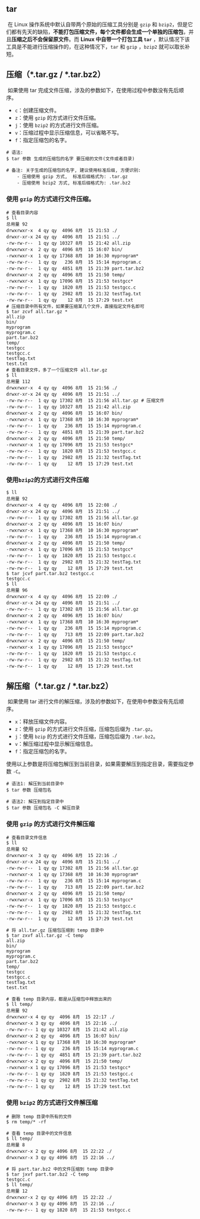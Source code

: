 ## tar

​	在 Linux 操作系统中默认自带两个原始的压缩工具分别是 `gzip` 和 `bzip2`，但是它们都有先天的缺陷，**不能打包压缩文件，每个文件都会生成一个单独的压缩包**，并且**压缩之后不会保留原文件**。而 **Linux 中自带一个打包工具 `tar`** ，默认情况下该工具是不能进行压缩操作的，在这种情况下，`tar` 和 `gzip` ，`bzip2` 就可以取长补短。

## 压缩（*.tar.gz / *.tar.bz2）

​	如果使用 tar 完成文件压缩，涉及的参数如下，在使用过程中参数没有先后顺序。

- `c`：创建压缩文件。
- `z`：使用 `gzip` 的方式进行文件压缩。
- `j`：使用 `bzip2` 的方式进行文件压缩。
- `v`：压缩过程中显示压缩信息，可以省略不写。
- `f`：指定压缩包的名字。

```shell
# 语法: 
$ tar 参数 生成的压缩包的名字 要压缩的文件(文件或者目录)

# 备注: 关于生成的压缩包的名字, 建议使用标准后缀, 方便识别:
	- 压缩使用 gzip 方式,  标准后缀格式为: .tar.gz
	- 压缩使用 bzip2 方式, 标准后缀格式为: .tar.bz2	
```

### 使用 `gzip` 的方式进行文件压缩。

```shell
# 查看目录内容
$ ll
总用量 92
drwxrwxr-x  4 qy qy  4096 8月  15 21:53 ./
drwxr-xr-x 24 qy qy  4096 8月  15 21:51 ../
-rw-rw-r--  1 qy qy 10327 8月  15 21:42 all.zip
drwxrwxr-x  2 qy qy  4096 8月  15 16:07 bin/
-rwxrwxr-x  1 qy qy 17368 8月  10 16:30 myprogram*
-rw-rw-r--  1 qy qy   236 8月  15 15:14 myprogram.c
-rw-rw-r--  1 qy qy  4851 8月  15 21:39 part.tar.bz2
drwxrwxr-x  2 qy qy  4096 8月  15 21:50 temp/
-rwxrwxr-x  1 qy qy 17096 8月  15 21:53 testgcc*
-rw-rw-r--  1 qy qy  1820 8月  15 21:53 testgcc.c
-rw-rw-r--  1 qy qy  2982 8月  15 21:32 testTag.txt
-rw-rw-r--  1 qy qy    12 8月  15 17:29 test.txt
# 压缩目录中所有文件，如果要压缩某几个文件，直接指定文件名即可
$ tar zcvf all.tar.gz *
all.zip
bin/
myprogram
myprogram.c
part.tar.bz2
temp/
testgcc
testgcc.c
testTag.txt
test.txt
# 查看目录文件，多了一个压缩文件 all.tar.gz
$ ll
总用量 112
drwxrwxr-x  4 qy qy  4096 8月  15 21:56 ./
drwxr-xr-x 24 qy qy  4096 8月  15 21:51 ../
-rw-rw-r--  1 qy qy 17302 8月  15 21:56 all.tar.gz # 压缩文件
-rw-rw-r--  1 qy qy 10327 8月  15 21:42 all.zip
drwxrwxr-x  2 qy qy  4096 8月  15 16:07 bin/
-rwxrwxr-x  1 qy qy 17368 8月  10 16:30 myprogram*
-rw-rw-r--  1 qy qy   236 8月  15 15:14 myprogram.c
-rw-rw-r--  1 qy qy  4851 8月  15 21:39 part.tar.bz2
drwxrwxr-x  2 qy qy  4096 8月  15 21:50 temp/
-rwxrwxr-x  1 qy qy 17096 8月  15 21:53 testgcc*
-rw-rw-r--  1 qy qy  1820 8月  15 21:53 testgcc.c
-rw-rw-r--  1 qy qy  2982 8月  15 21:32 testTag.txt
-rw-rw-r--  1 qy qy    12 8月  15 17:29 test.txt
```

### 使用`bzip2`的方式进行文件压缩

```shell
$ ll
总用量 92
drwxrwxr-x  4 qy qy  4096 8月  15 22:08 ./
drwxr-xr-x 24 qy qy  4096 8月  15 21:51 ../
-rw-rw-r--  1 qy qy 17302 8月  15 21:56 all.tar.gz
drwxrwxr-x  2 qy qy  4096 8月  15 16:07 bin/
-rwxrwxr-x  1 qy qy 17368 8月  10 16:30 myprogram*
-rw-rw-r--  1 qy qy   236 8月  15 15:14 myprogram.c
drwxrwxr-x  2 qy qy  4096 8月  15 21:50 temp/
-rwxrwxr-x  1 qy qy 17096 8月  15 21:53 testgcc*
-rw-rw-r--  1 qy qy  1820 8月  15 21:53 testgcc.c
-rw-rw-r--  1 qy qy  2982 8月  15 21:32 testTag.txt
-rw-rw-r--  1 qy qy    12 8月  15 17:29 test.txt
$ tar jcvf part.tar.bz2 testgcc.c
testgcc.c
$ ll
总用量 96
drwxrwxr-x  4 qy qy  4096 8月  15 22:09 ./
drwxr-xr-x 24 qy qy  4096 8月  15 21:51 ../
-rw-rw-r--  1 qy qy 17302 8月  15 21:56 all.tar.gz
drwxrwxr-x  2 qy qy  4096 8月  15 16:07 bin/
-rwxrwxr-x  1 qy qy 17368 8月  10 16:30 myprogram*
-rw-rw-r--  1 qy qy   236 8月  15 15:14 myprogram.c
-rw-rw-r--  1 qy qy   713 8月  15 22:09 part.tar.bz2
drwxrwxr-x  2 qy qy  4096 8月  15 21:50 temp/
-rwxrwxr-x  1 qy qy 17096 8月  15 21:53 testgcc*
-rw-rw-r--  1 qy qy  1820 8月  15 21:53 testgcc.c
-rw-rw-r--  1 qy qy  2982 8月  15 21:32 testTag.txt
-rw-rw-r--  1 qy qy    12 8月  15 17:29 test.txt
```

## 解压缩（*.tar.gz / *.tar.bz2）

​	如果使用 tar 进行文件的解压缩，涉及的参数如下，在使用中参数没有先后顺序。

- `x`：释放压缩文件内容。
- `z`：使用 `gzip` 的方式进行文件压缩，压缩包后缀为 `.tar.gz`。
- `j`：使用 `bzip` 的方式进行文件压缩，压缩包后缀为 `.tar.bz2`。
- `v`：解压缩过程中显示解压缩信息。
- `f`：指定压缩包的名字。

​	使用以上参数是将压缩包解压到当前目录，如果需要解压到指定目录，需要指定参数 `-C`。

```shell
# 语法1: 解压到当前目录中
$ tar 参数 压缩包名 

# 语法2: 解压到指定目录中
$ tar 参数 压缩包名 -C 解压目录
```

### 使用 `gzip` 的方式进行文件解压缩

```shell
# 查看目录文件信息
$ ll
总用量 92
drwxrwxr-x  3 qy qy  4096 8月  15 22:16 ./
drwxr-xr-x 24 qy qy  4096 8月  15 21:51 ../
-rw-rw-r--  1 qy qy 17302 8月  15 21:56 all.tar.gz
-rwxrwxr-x  1 qy qy 17368 8月  10 16:30 myprogram*
-rw-rw-r--  1 qy qy   236 8月  15 15:14 myprogram.c
-rw-rw-r--  1 qy qy   713 8月  15 22:09 part.tar.bz2
drwxrwxr-x  2 qy qy  4096 8月  15 21:50 temp/
-rwxrwxr-x  1 qy qy 17096 8月  15 21:53 testgcc*
-rw-rw-r--  1 qy qy  1820 8月  15 21:53 testgcc.c
-rw-rw-r--  1 qy qy  2982 8月  15 21:32 testTag.txt
-rw-rw-r--  1 qy qy    12 8月  15 17:29 test.txt

# 将 all.tar.gz 压缩包压缩到 temp 目录中
$ tar zxvf all.tar.gz -C temp
all.zip
bin/
myprogram
myprogram.c
part.tar.bz2
temp/
testgcc
testgcc.c
testTag.txt
test.txt

# 查看 temp 目录内容，都是从压缩包中释放出来的
$ ll temp/
总用量 92
drwxrwxr-x 4 qy qy  4096 8月  15 22:17 ./
drwxrwxr-x 3 qy qy  4096 8月  15 22:16 ../
-rw-rw-r-- 1 qy qy 10327 8月  15 21:42 all.zip
drwxrwxr-x 2 qy qy  4096 8月  15 16:07 bin/
-rwxrwxr-x 1 qy qy 17368 8月  10 16:30 myprogram*
-rw-rw-r-- 1 qy qy   236 8月  15 15:14 myprogram.c
-rw-rw-r-- 1 qy qy  4851 8月  15 21:39 part.tar.bz2
drwxrwxr-x 2 qy qy  4096 8月  15 21:50 temp/
-rwxrwxr-x 1 qy qy 17096 8月  15 21:53 testgcc*
-rw-rw-r-- 1 qy qy  1820 8月  15 21:53 testgcc.c
-rw-rw-r-- 1 qy qy  2982 8月  15 21:32 testTag.txt
-rw-rw-r-- 1 qy qy    12 8月  15 17:29 test.txt
```

### 使用 `bzip2` 的方式进行文件解压缩

```shell
# 删除 temp 目录中所有的文件
$ rm temp/* -rf

# 查看 temp 目录中的文件信息
$ ll temp/
总用量 8
drwxrwxr-x 2 qy qy 4096 8月  15 22:22 ./
drwxrwxr-x 3 qy qy 4096 8月  15 22:16 ../

# 将 part.tar.bz2 中的文件压缩到 temp 目录中
$ tar jxvf part.tar.bz2 -C temp
testgcc.c
$ ll temp/
总用量 12
drwxrwxr-x 2 qy qy 4096 8月  15 22:22 ./
drwxrwxr-x 3 qy qy 4096 8月  15 22:16 ../
-rw-rw-r-- 1 qy qy 1820 8月  15 21:53 testgcc.c
```

